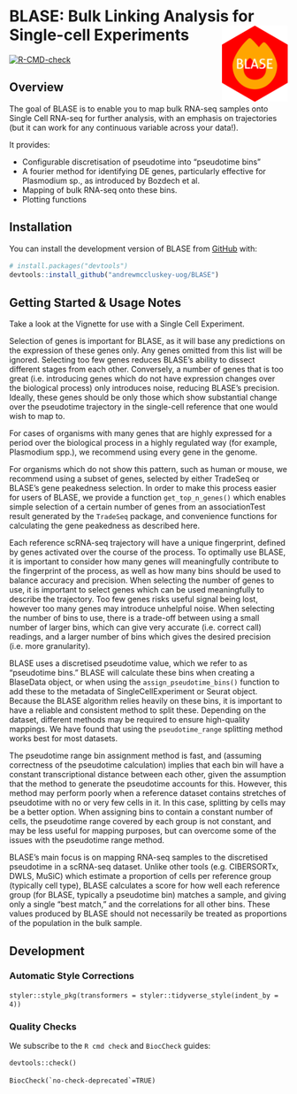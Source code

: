 
<!-- README.md is generated from README.Rmd. Please edit that file -->

# BLASE: Bulk Linking Analysis for Single-cell Experiments <a href="man/figures/logo.png"><img src="man/figures/logo.png" align="right" height="138" /></a>

<!-- badges: start -->

[![R-CMD-check](https://github.com/andrewmccluskey-uog/BLASE/actions/workflows/R-CMD-check.yaml/badge.svg)](https://github.com/andrewmccluskey-uog/BLASE/actions/workflows/R-CMD-check.yaml)
<!-- badges: end -->

## Overview

The goal of BLASE is to enable you to map bulk RNA-seq samples onto
Single Cell RNA-seq for further analysis, with an emphasis on
trajectories (but it can work for any continuous variable across your
data!).

It provides:

- Configurable discretisation of pseudotime into “pseudotime bins”  
- A fourier method for identifying DE genes, particularly effective for
  Plasmodium sp., as introduced by Bozdech et al.  
- Mapping of bulk RNA-seq onto these bins.  
- Plotting functions

## Installation

You can install the development version of BLASE from
[GitHub](https://github.com/) with:

``` r
# install.packages("devtools")
devtools::install_github("andrewmccluskey-uog/BLASE")
```

## Getting Started & Usage Notes

Take a look at the Vignette for use with a Single Cell Experiment.

Selection of genes is important for BLASE, as it will base any
predictions on the expression of these genes only. Any genes omitted
from this list will be ignored. Selecting too few genes reduces BLASE’s
ability to dissect different stages from each other. Conversely, a
number of genes that is too great (i.e. introducing genes which do not
have expression changes over the biological process) only introduces
noise, reducing BLASE’s precision. Ideally, these genes should be only
those which show substantial change over the pseudotime trajectory in
the single-cell reference that one would wish to map to.

For cases of organisms with many genes that are highly expressed for a
period over the biological process in a highly regulated way (for
example, Plasmodium spp.), we recommend using every gene in the genome.

For organisms which do not show this pattern, such as human or mouse, we
recommend using a subset of genes, selected by either TradeSeq or
BLASE’s gene peakedness selection. In order to make this process easier
for users of BLASE, we provide a function `get_top_n_genes()` which
enables simple selection of a certain number of genes from an
associationTest result generated by the `TradeSeq` package, and
convenience functions for calculating the gene peakedness as described
here.

Each reference scRNA-seq trajectory will have a unique fingerprint,
defined by genes activated over the course of the process. To optimally
use BLASE, it is important to consider how many genes will meaningfully
contribute to the fingerprint of the process, as well as how many bins
should be used to balance accuracy and precision. When selecting the
number of genes to use, it is important to select genes which can be
used meaningfully to describe the trajectory. Too few genes risks useful
signal being lost, however too many genes may introduce unhelpful noise.
When selecting the number of bins to use, there is a trade-off between
using a small number of larger bins, which can give very accurate
(i.e. correct call) readings, and a larger number of bins which gives
the desired precision (i.e. more granularity).

BLASE uses a discretised pseudotime value, which we refer to as
“pseudotime bins.” BLASE will calculate these bins when creating a
BlaseData object, or when using the `assign_pseudotime_bins()` function
to add these to the metadata of SingleCellExperiment or Seurat object.
Because the BLASE algorithm relies heavily on these bins, it is
important to have a reliable and consistent method to split these.
Depending on the dataset, different methods may be required to ensure
high-quality mappings. We have found that using the `pseudotime_range`
splitting method works best for most datasets.

The pseudotime range bin assignment method is fast, and (assuming
correctness of the pseudotime calculation) implies that each bin will
have a constant transcriptional distance between each other, given the
assumption that the method to generate the pseudotime accounts for this.
However, this method may perform poorly when a reference dataset
contains stretches of pseudotime with no or very few cells in it. In
this case, splitting by cells may be a better option. When assigning
bins to contain a constant number of cells, the pseudotime range covered
by each group is not constant, and may be less useful for mapping
purposes, but can overcome some of the issues with the pseudotime range
method.

BLASE’s main focus is on mapping RNA-seq samples to the discretised
pseudotime in a scRNA-seq dataset. Unlike other tools (e.g. CIBERSORTx,
DWLS, MuSiC) which estimate a proportion of cells per reference group
(typically cell type), BLASE calculates a score for how well each
reference group (for BLASE, typically a pseudotime bin) matches a
sample, and giving only a single “best match,” and the correlations for
all other bins. These values produced by BLASE should not necessarily be
treated as proportions of the population in the bulk sample.

## Development

### Automatic Style Corrections

    styler::style_pkg(transformers = styler::tidyverse_style(indent_by = 4))

### Quality Checks

We subscribe to the `R cmd check` and `BiocCheck` guides:

    devtools::check()

    BiocCheck(`no-check-deprecated`=TRUE)
